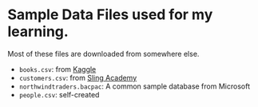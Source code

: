 # Sample Data Files used for my learning.
Most of these files are downloaded from somewhere else.
- `books.csv`: from [Kaggle](https://www.kaggle.com/datasets/dylanjcastillo/7k-books-with-metadata)
- `customers.csv`: from [Sling Academy](https://www.slingacademy.com/article/customers-sample-data-csv-json-xml-and-xlsx/)
- `northwindtraders.bacpac`: A common sample database from Microsoft
- `people.csv`: self-created